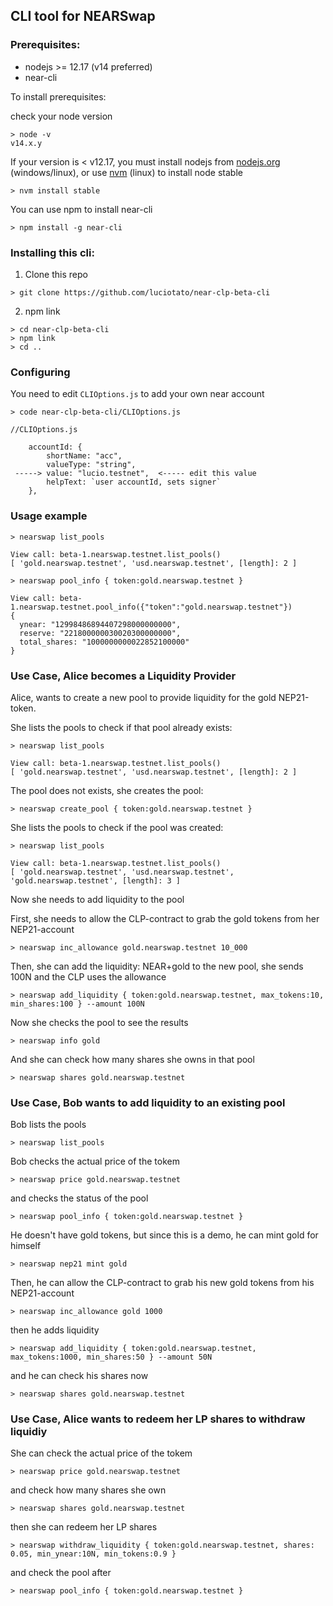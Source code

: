## CLI tool for NEARSwap 

### Prerequisites:

* nodejs >= 12.17 (v14 preferred)
* near-cli

To install prerequisites:

check your node version

```
> node -v
v14.x.y
```

If your version is < v12.17, you must install nodejs from [nodejs.org](nodejs.org) (windows/linux), 
or use [nvm](https://github.com/nvm-sh/nvm) (linux) to install node stable

`> nvm install stable`

You can use npm to install near-cli

`> npm install -g near-cli`

### Installing this cli:

1. Clone this repo

`> git clone https://github.com/luciotato/near-clp-beta-cli`

2. npm link

```
> cd near-clp-beta-cli
> npm link
> cd ..
```

### Configuring

You need to edit `CLIOptions.js` to add your own near account

`> code near-clp-beta-cli/CLIOptions.js`

```
//CLIOptions.js

    accountId: {
        shortName: "acc",
        valueType: "string",
 -----> value: "lucio.testnet",  <----- edit this value
        helpText: `user accountId, sets signer`
    },
```

### Usage example

`> nearswap list_pools`

```
View call: beta-1.nearswap.testnet.list_pools()
[ 'gold.nearswap.testnet', 'usd.nearswap.testnet', [length]: 2 ]
```

`> nearswap pool_info { token:gold.nearswap.testnet }`

```
View call: beta-1.nearswap.testnet.pool_info({"token":"gold.nearswap.testnet"})
{
  ynear: "12998486894407298000000000",
  reserve: "221800000030020300000000",
  total_shares: "1000000000022852100000"
}
```

### Use Case, Alice becomes a Liquidity Provider

Alice, wants to create a new pool to provide liquidity for the gold NEP21-token.

She lists the pools to check if that pool already exists:

`> nearswap list_pools`

```
View call: beta-1.nearswap.testnet.list_pools()
[ 'gold.nearswap.testnet', 'usd.nearswap.testnet', [length]: 2 ]
```


The pool does not exists, she creates the pool:

`> nearswap create_pool { token:gold.nearswap.testnet }`


She lists the pools to check if the pool was created:

`> nearswap list_pools`

```
View call: beta-1.nearswap.testnet.list_pools()
[ 'gold.nearswap.testnet', 'usd.nearswap.testnet', 'gold.nearswap.testnet', [length]: 3 ]
```

Now she needs to add liquidity to the pool


First, she needs to allow the CLP-contract to grab the gold tokens from her NEP21-account 

`> nearswap inc_allowance gold.nearswap.testnet 10_000` 


Then, she can add the liquidity: NEAR+gold to the new pool, she sends 100N and the CLP uses the allowance

`> nearswap add_liquidity { token:gold.nearswap.testnet, max_tokens:10, min_shares:100 } --amount 100N` 


Now she checks the pool to see the results

`> nearswap info gold` 


And she can check how many shares she owns in that pool

`> nearswap shares gold.nearswap.testnet` 


### Use Case, Bob wants to add liquidity to an existing pool

Bob lists the pools

`> nearswap list_pools`


Bob checks the actual price of the tokem

`> nearswap price gold.nearswap.testnet` 


and checks the status of the pool

`> nearswap pool_info { token:gold.nearswap.testnet }` 

He doesn't have gold tokens, but since this is a demo, he can mint gold for himself

`> nearswap nep21 mint gold`

Then, he can allow the CLP-contract to grab his new gold tokens from his NEP21-account 

`> nearswap inc_allowance gold 1000` 

then he adds liquidity

`> nearswap add_liquidity { token:gold.nearswap.testnet, max_tokens:1000, min_shares:50 } --amount 50N` 


and he can check his shares now

`> nearswap shares gold.nearswap.testnet` 



### Use Case, Alice wants to redeem her LP shares to withdraw liquidiy

She can check the actual price of the tokem

`> nearswap price gold.nearswap.testnet` 


and check how many shares she own

`> nearswap shares gold.nearswap.testnet` 


then she can redeem her LP shares

`> nearswap withdraw_liquidity { token:gold.nearswap.testnet, shares: 0.05, min_ynear:10N, min_tokens:0.9 }` 


and check the pool after

`> nearswap pool_info { token:gold.nearswap.testnet }` 
